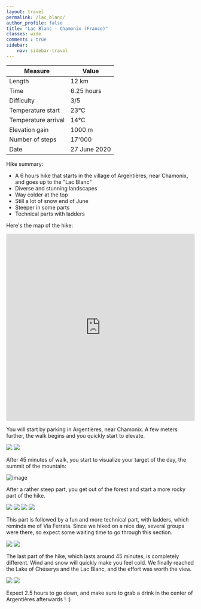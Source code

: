 ```yaml
---
layout: travel
permalink: /lac_blanc/
author_profile: false
title: "Lac Blanc - Chamonix (France)"
classes: wide
comments : true
sidebar:
    nav: sidebar-travel
---
```


<!-- jQuery 1.8 or later, 33 KB -->
<script src="https://ajax.googleapis.com/ajax/libs/jquery/1.11.1/jquery.min.js"></script>

<!-- Fotorama from CDNJS, 19 KB -->
<link  href="https://cdnjs.cloudflare.com/ajax/libs/fotorama/4.6.4/fotorama.css" rel="stylesheet">
<script src="https://cdnjs.cloudflare.com/ajax/libs/fotorama/4.6.4/fotorama.js"></script>

| Measure | Value |
| --- | --- |
| Length | 12 km |
| Time | 6.25 hours |
| Difficulty | 3/5 |
| Temperature start | 23°C |
| Temperature arrival | 14°C |
| Elevation gain | 1000 m |
| Number of steps | 17'000 |
| Date | 27 June 2020 |

Hike summary:
- A 6 hours hike that starts in the village of Argentières, near Chamonix, and goes up to the "Lac Blanc"
- Diverse and stunning landscapes
- Way colder at the top
- Still a lot of snow end of June
- Steeper in some parts
- Technical parts with ladders

Here's the map of the hike:

<iframe src="https://www.google.com/maps/d/u/0/embed?mid=1rezmFUSNLjmi4WA03zWfp8Maa1uYQH15" width="100%" height="500" frameBorder="0"></iframe>

<br>

You will start by parking in Argentières, near Chamonix. A few meters further, the walk begins and you quickly start to elevate. 

<div class="fotorama">
  <img src="https://drive.google.com/uc?id=1bvXsMzgQZYS980ozn2aLokiuHz5PXOqc">
  <img src="https://drive.google.com/uc?id=1Pp5j1DIrIUPDDxH0bBjB81BYb4WS45if">
</div>

After 45 minutes of walk, you start to visualize your target of the day, the summit of the mountain:

![image](https://drive.google.com/uc?id=1Nupl0WxzB1lz12AlDM-44R1_YJMUyhFc)

After a rather steep part, you get out of the forest and start a more rocky part of the hike. 

<div class="fotorama">
  <img src="https://drive.google.com/uc?id=10I6rHAubh9xXN_oRputufARSiQOoilEE">
  <img src="https://drive.google.com/uc?id=1Dc9uEukovSMG-hiK1NguYM9AApQd9Y8b">
  <img src="https://drive.google.com/uc?id=13rVa7lf9ih0JMCgUAEHnVN5yLnAosstG">
  <img src="https://drive.google.com/uc?id=1cJdxIBfkX2aOV_sv9fh2Bx3FpuzzCrkd">
</div>

This part is followed by a fun and more technical part, with ladders, which reminds me of Via Ferrata. Since we hiked on a nice day, several groups were there, so expect some waiting time to go through this section.

<div class="fotorama">
  <img src="https://drive.google.com/uc?id=1j566NfcjQ_COaciI0HD29wZuMkxwkt0R">
  <img src="https://drive.google.com/uc?id=1N_B-Labg6QTm_tIcuUHgotLAmLfQRTkR">
</div>

The last part of the hike, which lasts around 45 minutes, is completely different. Wind and snow will quickly make you feel cold. We finally reached the Lake of Chéserys and the Lac Blanc, and the effort was worth the view.

<div class="fotorama">
  <img src="https://drive.google.com/uc?id=1rY1inipO3SzJqoWy_jPD85tKeFeDR0VP">
  <img src="https://drive.google.com/uc?id=1rEmJWD7YEXvdFG_QtJyhqV_OWv2kxwTM">
</div>

Expect 2.5 hours to go down, and make sure to grab a drink in the center of Argentières afterwards ! :)